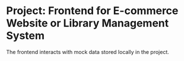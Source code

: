 # Project: Frontend for E-commerce Website or Library Management System

The frontend interacts with mock data stored locally in the project.
